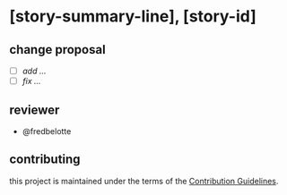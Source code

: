 <!-- # addressxyz :: pull-request -->

# [story-summary-line], [story-id]

## change proposal

- [ ] _add ..._
- [ ] _fix ..._

## reviewer

- @fredbelotte

## contributing

this project is maintained under the terms of the [Contribution Guidelines][contribution-guidelines-url].

[contribution-guidelines-url]: https://github.com/revaturexyz/addressxyz/blob/master/.github/CONTRIBUTING.md 'CONTRIBUTION GUIDELINES'
